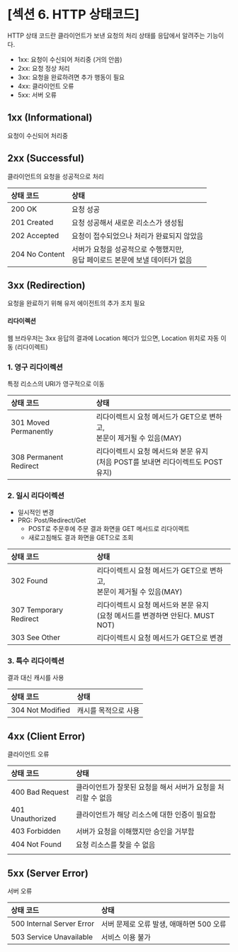 
# [섹션 6. HTTP 상태코드]
HTTP 상태 코드란 클라이언트가 보낸 요청의 처리 상태를 응답에서 알려주는 기능이다.
- 1xx: 요청이 수신되어 처리중 (거의 안씀)
- 2xx: 요청 정상 처리
- 3xx: 요청을 완료하려면 추가 행동이 필요
- 4xx: 클라이언트 오류
- 5xx: 서버 오류

## 1xx (Informational)
요청이 수신되어 처리중

## 2xx (Successful)
클라이언트의 요청을 성공적으로 처리

|상태 코드| 상태                                        |
|:--|:------------------------------------------|
|200 OK| 요청 성공                                     |
|201 Created| 요청 성공해서 새로운 리소스가 생성됨                      |
|202 Accepted| 요청이 접수되었으나 처리가 완료되지 않았음                   |
|204 No Content| 서버가 요청을 성공적으로 수행했지만,<br/>응답 페이로드 본문에 보낼 데이터가 없음|


## 3xx (Redirection)
요청을 완료하기 위해 유저 에이전트의 추가 조치 필요

#### 리다이렉션
웹 브라우저는 3xx 응답의 결과에 Location 헤더가 있으면, Location 위치로 자동 이동 (리다이렉트)

### 1. 영구 리다이렉션
특정 리소스의 URI가 영구적으로 이동

|상태 코드| 상태                                                                                       |
|:--|:-----------------------------------------------------------------------------------------|
|301 Moved Permanently| 리다이렉트시 요청 메서드가 GET으로 변하고,<br/>본문이 제거될 수 있음(MAY)                                               |
|308 Permanent Redirect|      리다이렉트시 요청 메서드와 본문 유지<br/>(처음 POST를 보내면 리다이렉트도 POST 유지)                                                                                    |

### 2. 일시 리다이렉션
- 일시적인 변경
- PRG: Post/Redirect/Get
    - POST로 주문후에 주문 결과 화면을 GET 메서드로 리다이렉트
    - 새로고침해도 결과 화면을 GET으로 조회

|상태 코드| 상태                                                                                                          |
|:--|:------------------------------------------------------------------------------------------------------------|
|302 Found| 리다이렉트시 요청 메서드가 GET으로 변하고,<br/>본문이 제거될 수 있음(MAY)                                                             |
|307 Temporary Redirect| 리다이렉트시 요청 메서드와 본문 유지<br/>(요청 메서드를 변경하면 안된다. MUST NOT)|
|303 See Other| 리다이렉트시 요청 메서드가 GET으로 변경                                                                                     |


### 3. 특수 리다이렉션
결과 대신 캐시를 사용

|상태 코드| 상태                                             |
|:--|:-----------------------------------------------|
|304 Not Modified|             캐시를 목적으로 사용                                  |


## 4xx (Client Error)
클라이언트 오류

|상태 코드| 상태                                                                             |
|:--|:-------------------------------------------------------------------------------|
|400 Bad Request| 클라이언트가 잘못된 요청을 해서 서버가 요청을 처리할 수 없음                                             |
|401 Unauthorized| 클라이언트가 해당 리소스에 대한 인증이 필요함                                                      |
|403 Forbidden|                                               서버가 요청을 이해했지만 승인을 거부함                                 |
|404 Not Found|                   요청 리소스를 찾을 수 없음                                                             |
||                                                                                |

## 5xx (Server Error)
서버 오류

|상태 코드| 상태                                                                             |
|:--|:-------------------------------------------------------------------------------|
|500 Internal Server Error| 서버 문제로 오류 발생, 애매하면 500 오류                                   |
|503 Service Unavailable| 서비스 이용 불가                                        |